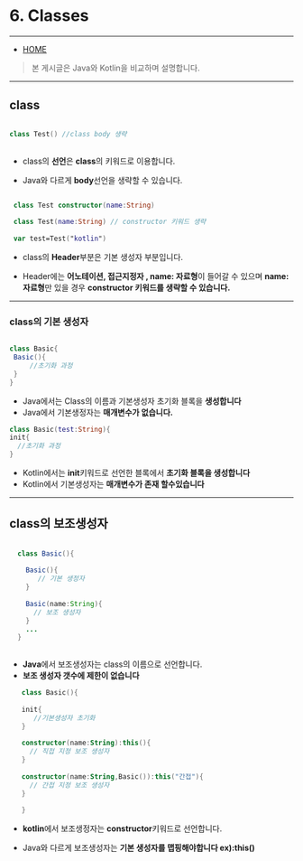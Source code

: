 ﻿# 6. Classes
-------------

* [HOME](./README.md)

> 본 게시글은 Java와 Kotlin을 비교하며 설명합니다.

<hr>



## **class**

 ``` kotlin

class Test() //class body 생략
  
 ```

  * class의 **선언**은 **class**의 키워드로 이용합니다.
  
  * Java와 다르게 **body**선언을 생략할 수 있습니다.
  
 
 ``` kotlin
 
  class Test constructor(name:String)
  
  class Test(name:String) // constructor 키워드 생략
  
  var test=Test("kotlin")
  ```
  
  * class의 **Header**부분은 기본 생성자 부분입니다.
  
  * Header에는 **어노테이션, 접근지정자 , name: 자료형**이 들어갈 수 있으며 **name: 자료형**만 있을 경우 **constructor 키워드를 생략할 수 있습니다.**
  
<hr>

### class의 기본 생성자

 ```java
 
 class Basic{
  Basic(){
      //초기화 과정 
  }
 }
 ```
 
  * Java에서는 Class의 이름과 기본생성자 초기화 블록을 **생성합니다**
  * Java에서 기본생정자는 **매개변수가 없습니다.**
  
  ```kotlin
  class Basic(test:String){
  init{
    //초기화 과정
  }
  ```
  * Kotlin에서는 **init**키워드로 선언한 블록에서 **초기화 블록을 생성합니다**
  * Kotlin에서 기본생성자는 **매개변수가 존재 할수있습니다**
 <hr>
 
## class의 보조생성자
  
 ```java
   
   class Basic(){
   
     Basic(){
        // 기본 생정자
     }
     
     Basic(name:String){
       // 보조 생성자
     }
     ...
   }
   
 ```
  * **Java**에서 보조생성자는 class의 이름으로 선언합니다.
  * **보조 생성자 갯수에 제한이 없습니다**
  
```kotlin
   class Basic(){
   
   init{
      //기본생성자 초기화
   }
   
   constructor(name:String):this(){
     // 직접 지정 보조 생성자
   }
   
   constructor(name:String,Basic()):this("간접"){
     // 간접 지정 보조 생성자
   }
   
   }
```
  * **kotlin**에서 보조생정자는 **constructor**키워드로 선언합니다.
  
  * Java와 다르게 보조생성자는 **기본 생성자를 맵핑해야합니다 ex):this()**
  
 
